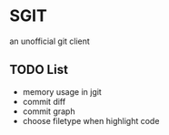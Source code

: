 SGIT
====

an unofficial git client

TODO List
---------
* memory usage in jgit
* commit diff
* commit graph
* choose filetype when highlight code
